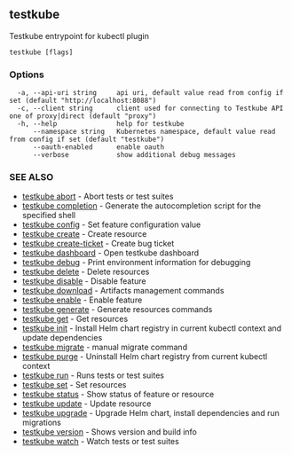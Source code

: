 ## testkube

Testkube entrypoint for kubectl plugin

```
testkube [flags]
```

### Options

```
  -a, --api-uri string     api uri, default value read from config if set (default "http://localhost:8088")
  -c, --client string      client used for connecting to Testkube API one of proxy|direct (default "proxy")
  -h, --help               help for testkube
      --namespace string   Kubernetes namespace, default value read from config if set (default "testkube")
      --oauth-enabled      enable oauth
      --verbose            show additional debug messages
```

### SEE ALSO

* [testkube abort](testkube_abort.md)	 - Abort tests or test suites
* [testkube completion](testkube_completion.md)	 - Generate the autocompletion script for the specified shell
* [testkube config](testkube_config.md)	 - Set feature configuration value
* [testkube create](testkube_create.md)	 - Create resource
* [testkube create-ticket](testkube_create-ticket.md)	 - Create bug ticket
* [testkube dashboard](testkube_dashboard.md)	 - Open testkube dashboard
* [testkube debug](testkube_debug.md)	 - Print environment information for debugging
* [testkube delete](testkube_delete.md)	 - Delete resources
* [testkube disable](testkube_disable.md)	 - Disable feature
* [testkube download](testkube_download.md)	 - Artifacts management commands
* [testkube enable](testkube_enable.md)	 - Enable feature
* [testkube generate](testkube_generate.md)	 - Generate resources commands
* [testkube get](testkube_get.md)	 - Get resources
* [testkube init](testkube_init.md)	 - Install Helm chart registry in current kubectl context and update dependencies
* [testkube migrate](testkube_migrate.md)	 - manual migrate command
* [testkube purge](testkube_purge.md)	 - Uninstall Helm chart registry from current kubectl context
* [testkube run](testkube_run.md)	 - Runs tests or test suites
* [testkube set](testkube_set.md)	 - Set resources
* [testkube status](testkube_status.md)	 - Show status of feature or resource
* [testkube update](testkube_update.md)	 - Update resource
* [testkube upgrade](testkube_upgrade.md)	 - Upgrade Helm chart, install dependencies and run migrations
* [testkube version](testkube_version.md)	 - Shows version and build info
* [testkube watch](testkube_watch.md)	 - Watch tests or test suites

